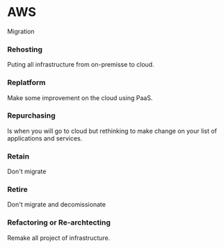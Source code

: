 # AWS

Migration

### Rehosting
Puting all infrastructure from on-premisse to cloud.

### Replatform
Make some improvement on the cloud using PaaS.

### Repurchasing
Is when you will go to cloud but rethinking to make change on your list of applications and services.

### Retain
Don't migrate

### Retire
Don't migrate and decomissionate

### Refactoring or Re-archtecting
Remake all project of infrastructure.

